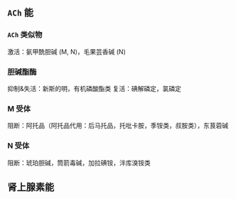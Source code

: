 ## `ACh` 能
### `ACh` 类似物
激活：氨甲酰胆碱 (M, N)，毛果芸香碱 (N)
### 胆碱酯酶
抑制&失活：新斯的明，有机磷酸酯类
复活：碘解磷定，氯磷定
### M 受体
阻断：阿托品（阿托品代用：后马托品，托吡卡胺，季铵类，叔胺类），东茛菪碱
### N 受体
阻断：琥珀胆碱，筒箭毒碱，加拉碘铵，泮库溴铵类
## 肾上腺素能

